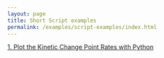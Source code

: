 ```yaml
---
layout: page
title: Short Script examples
permalink: /examples/script-examples/index.html
---
```


[1. Plot the Kinetic Change Point Rates with Python](https://github.com/duderstadt-lab/mars-tutorials/blob/master/Example_scripts_and_notebooks/KCP_widget_and_jupyter_plot.ipynb)
